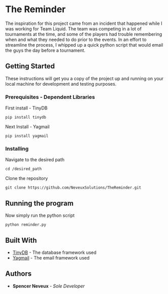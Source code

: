 # The Reminder

The inspiration for this project came from an incident that happened while I was working for Team Liquid. The team was competing in a lot of tournaments at the time, and some of the players had trouble remembering when and what they needed to do prior to the events. In an effort to streamline the process, I whipped up a quick python script that would email the guys the day before a tournament. 

## Getting Started

These instructions will get you a copy of the project up and running on your local machine for development and testing purposes.

### Prerequisites - Dependent Libraries

First install - TinyDB

```
pip install tinydb
```

Next Install - Yagmail

```
pip install yagmail
```
### Installing

Navigate to the desired path 

```
cd /desired_path
```

Clone the repository

```
git clone https://github.com/NeveuxSolutions/TheReminder.git
```

## Running the program

Now simply run the python script

```
python reminder.py
```

## Built With

* [TinyDB](https://tinydb.readthedocs.io/en/latest/) - The database framework used
* [Yagmail](https://buildmedia.readthedocs.org/media/pdf/yagmail/latest/yagmail.pdf) - The email framework used

## Authors

* **Spencer Neveux** - *Sole Developer* 

